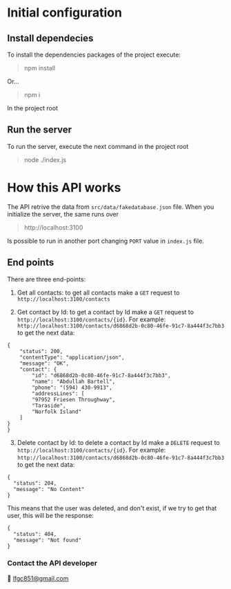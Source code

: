 # Initial configuration
## Install dependecies
To install the dependencies packages of the project execute:
> npm install 

Or...

> npm i

In the project root

## Run the server
To run the server, execute the next command in the project root
> node ./index.js

# How this API works
The API retrive the data from `src/data/fakedatabase.json` file.
When you initialize the server, the same runs over 
> http://localhost:3100

Is possible to run in another port changing `PORT` value in `index.js` file.

## End points
There are three end-points:

1. Get all contacts: to get all contacts make a `GET` request to `http://localhost:3100/contacts`

2. Get contact by Id: to get a contact by Id make a `GET` request  to `http://localhost:3100/contacts/{id}`. For example: `http://localhost:3100/contacts/d6868d2b-0c80-46fe-91c7-8a444f3c7bb3` to get the next data:

```
{
    "status": 200,
    "contentType": "application/json",
    "message": "OK",
    "contact": {
        "id": "d6868d2b-0c80-46fe-91c7-8a444f3c7bb3",
        "name": "Abdullah Bartell",
        "phone": "(594) 430-9913",
        "addressLines": [
        "97952 Friesen Throughway",
        "Taraside",
        "Norfolk Island"
    ]
}
}
```

3. Delete contact by Id: to delete a contact by Id make a `DELETE` request  to `http://localhost:3100/contacts/{id}`. For example: `http://localhost:3100/contacts/d6868d2b-0c80-46fe-91c7-8a444f3c7bb3` to get the next data:

```
{
  "status": 204,
  "message": "No Content"
}
```
This means that the user was deleted, and don't exist, if we try to get that user, this will be the response:
```
{
  "status": 404,
  "message": "Not found"
}
```

### Contact the API developer
📩 lfgc851@gmail.com
